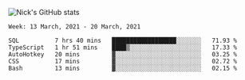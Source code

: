 ![Nick's GitHub stats](https://github-readme-stats.vercel.app/api?username=nickdark&theme=vue&show_icons=true)


<!--START_SECTION:waka-->
```text
Week: 13 March, 2021 - 20 March, 2021

SQL          7 hrs 40 mins   ██████████████████░░░░░░░   71.93 % 
TypeScript   1 hr 51 mins    ████▒░░░░░░░░░░░░░░░░░░░░   17.33 % 
AutoHotkey   20 mins         ▓░░░░░░░░░░░░░░░░░░░░░░░░   03.25 % 
CSS          17 mins         ▓░░░░░░░░░░░░░░░░░░░░░░░░   02.72 % 
Bash         13 mins         ▓░░░░░░░░░░░░░░░░░░░░░░░░   02.15 % 
```
<!--END_SECTION:waka-->

<!--
**nickdark/nickdark** is a ✨ _special_ ✨ repository because its `README.md` (this file) appears on your GitHub profile.

Here are some ideas to get you started:

- 🔭 I’m currently working on ...
- 🌱 I’m currently learning ...
- 👯 I’m looking to collaborate on ...
- 🤔 I’m looking for help with ...
- 💬 Ask me about ...
- 📫 How to reach me: ...
- 😄 Pronouns: ...
- ⚡ Fun fact: ...
-->
